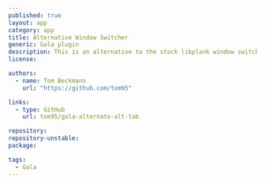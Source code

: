 ```yaml
---
published: true
layout: app
category: app
title: Alternative Window Switcher
generic: Gala plugin
description: This is an alternative to the stock libplank window switcher.
license:

authors: 
  - name: Tom Beckmann
    url: "https://github.com/tom95"

links:
  - type: GitHub
    url: tom95/gala-alternate-alt-tab

repository:
repository-unstable:
package:

tags:
  - Gala
---
```

